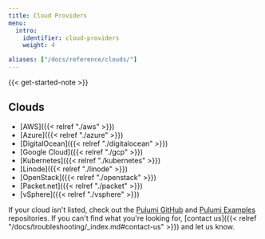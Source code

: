 ```yaml
---
title: Cloud Providers
menu:
  intro:
    identifier: cloud-providers
    weight: 4

aliases: ["/docs/reference/clouds/"]
---
```


{{< get-started-note >}}

## Clouds

* [AWS]({{< relref "./aws" >}})
* [Azure]({{< relref "./azure" >}})
* [DigitalOcean]({{< relref "./digitalocean" >}})
* [Google Cloud]({{< relref "./gcp" >}})
* [Kubernetes]({{< relref "./kubernetes" >}})
* [Linode]({{< relref "./linode" >}})
* [OpenStack]({{< relref "./openstack" >}})
* [Packet.net]({{< relref "./packet" >}})
* [vSphere]({{< relref "./vsphere" >}})

If your cloud isn't listed, check out the [Pulumi GitHub](https://github.com/pulumi) and
[Pulumi Examples](https://github.com/pulumi/examples) repositories. If you can't find what you're looking for, [contact us]({{< relref "/docs/troubleshooting/_index.md#contact-us" >}}) and let us know.
